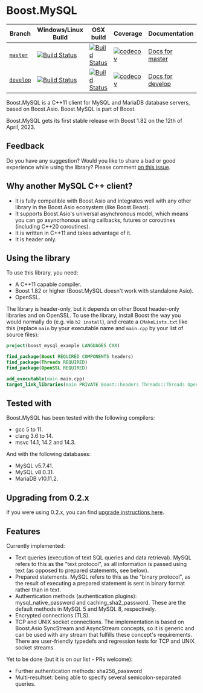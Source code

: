 # Boost.MySQL

Branch | Windows/Linux Build | OSX build | Coverage | Documentation
-------|---------------------|-----------|--------- | -------------
[`master`](https://github.com/boostorg/mysql/tree/master)   | [![Build Status](https://drone.cpp.al/api/badges/boostorg/mysql/status.svg)](https://drone.cpp.al/boostorg/mysql)                        | [![Build Status](https://github.com/boostorg/mysql/actions/workflows/build-code.yml/badge.svg)](https://github.com/boostorg/mysql)                | [![codecov](https://codecov.io/gh/boostorg/mysql/branch/master/graph/badge.svg)](https://codecov.io/gh/boostorg/mysql/branch/master)   | [Docs for master](https://www.boost.org/doc/libs/master/libs/mysql/doc/html/index.html)
[`develop`](https://github.com/boostorg/mysql/tree/develop) | [![Build Status](https://drone.cpp.al/api/badges/boostorg/mysql/status.svg?ref=refs/heads/develop)](https://drone.cpp.al/boostorg/mysql) | [![Build Status](https://github.com/boostorg/mysql/actions/workflows/build-code.yml/badge.svg?branch=develop)](https://github.com/boostorg/mysql) | [![codecov](https://codecov.io/gh/boostorg/mysql/branch/develop/graph/badge.svg)](https://codecov.io/gh/boostorg/mysql/branch/develop) | [Docs for develop](https://www.boost.org/doc/libs/develop/libs/mysql/doc/html/index.html)

Boost.MySQL is a C++11 client for MySQL and MariaDB database servers, based on Boost.Asio.
Boost.MySQL is part of Boost.

Boost.MySQL gets its first stable release with Boost 1.82 on the 12th of April, 2023.

## Feedback

Do you have any suggestion? Would you like to share a bad or good experience while using the library?
Please comment [on this issue](https://github.com/boostorg/mysql/issues/140).

## Why another MySQL C++ client?

- It is fully compatible with Boost.Asio and integrates well with any other
  library in the Boost.Asio ecosystem (like Boost.Beast).
- It supports Boost.Asio's universal asynchronous model, which means you can
  go asyncrhonous using callbacks, futures or coroutines (including C++20 coroutines).
- It is written in C++11 and takes advantage of it.
- It is header only.

## Using the library

To use this library, you need:

- A C++11 capable compiler.
- Boost 1.82 or higher (Boost.MySQL doesn't work with standalone Asio).
- OpenSSL.

The library is header-only, but it depends on other Boost header-only libraries and on OpenSSL.
To use the library, install Boost the way you would normally do (e.g. via `b2 install`), and create
a `CMakeLists.txt` like this (replace `main` by your executable name and `main.cpp` by your list of source files):

```cmake
project(boost_mysql_example LANGUAGES CXX)

find_package(Boost REQUIRED COMPONENTS headers)
find_package(Threads REQUIRED)
find_package(OpenSSL REQUIRED)

add_executable(main main.cpp)
target_link_libraries(main PRIVATE Boost::headers Threads::Threads OpenSSL::Crypto OpenSSL::SSL)
```

## Tested with

Boost.MySQL has been tested with the following compilers:
- gcc 5 to 11.
- clang 3.6 to 14.
- msvc 14.1, 14.2 and 14.3.

And with the following databases:
- MySQL v5.7.41.
- MySQL v8.0.31.
- MariaDB v10.11.2.

## Upgrading from 0.2.x

If you were using 0.2.x, you can find [upgrade instructions here](doc/upgrade_1_82.md). 

## Features

Currently implemented:
- Text queries (execution of text SQL queries and data retrieval).
  MySQL refers to this as the "text protocol", as all information is passed using text
  (as opposed to prepared statements, see below).
- Prepared statements. MySQL refers to this as the "binary protocol", as the result
  of executing a prepared statement is sent in binary format rather than in text.
- Authentication methods (authentication plugins): mysql_native_password and
  caching_sha2_password. These are the default methods in MySQL 5 and MySQL 8,
  respectively.
- Encrypted connections (TLS).
- TCP and UNIX socket connections. The implementation is based on Boost.Asio
  SyncStream and AsyncStream concepts, so it is generic and can be used with
  any stream that fulfills these concept's requirements. There are user-friendly
  typedefs and regression tests for TCP and UNIX socket streams.

Yet to be done (but it is on our list - PRs welcome):
- Further authentication methods: sha256_password
- Multi-resultset: being able to specify several semicolon-separated queries.
